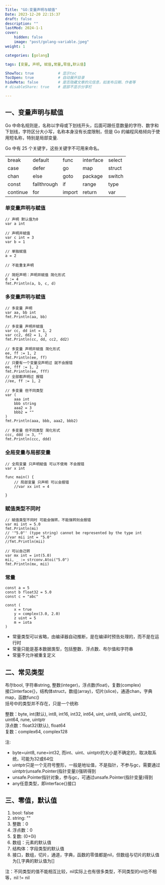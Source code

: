 ```yaml
---
Title: "GO:变量声明与赋值"
Date: 2023-12-20 22:15:37
draft: false
description: ""
lastMod: 2024-1-1
cover:
    hidden: false
    image: "post/golang-variable.jpeg"
weight: 1

categories: [golang]

tags: [变量, 声明, 赋值,常量,零值,默认值]

ShowToc: true           # 显示toc
TocOpen: true           # 自动展开目录
hideMeta: false         # 是否隐藏文章的元信息，如发布日期、作者等
# disableShare: true    # 底部不显示分享栏

---
```


## 一、变量声明与赋值

Go 中命名规则是，名称以字母或下划线开头，后面可跟任意数量的字符、数字和下划线，字符区分大小写，名称本身没有长度限制，但是 Go 的编程风格倾向于使用短名称，特别是局部变量.

Go 中有 25 个关键字，这些关键字不可用来命名。

|          |             |        |           |        |
| -------- | ----------- | ------ | --------- | ------ |
| break    | default     | func   | interface | select |
| case     | defer       | go     | map       | struct |
| chan     | else        | goto   | package   | switch |
| const    | fallthrough | if     | range     | type   |
| continue | for         | import | return    | var    |

### 单变量声明与赋值

```golang
// 声明 默认值为0
var a int

// 声明并赋值
var c int = 3
var b = 1

// 单独赋值
a = 2

// 不能重复声明

// 简短声明：声明并赋值 简化形式
d := 4
fmt.Println(a, b, c, d)
```

### 多变量声明与赋值

```golang
// 多变量 声明
var aa, bb int
fmt.Println(aa, bb)

// 多变量 声明并赋值
var cc, dd int = 1, 2
var cc2, dd2 = 1, 2
fmt.Println(cc, dd, cc2, dd2)

// 多变量 声明并赋值 简化形式
ee, ff := 1, 2
fmt.Println(ee, ff)
// 只要有一个变量没声明过 就不会报错
ee, fff := 1, 2
fmt.Println(ee, fff)
// 全部都声明过 报错
//ee, ff := 1, 2

// 多变量 但不同类型
var (
    aaa int
    bbb string
    aaa2 = 3
    bbb2 = ""
)
fmt.Println(aaa, bbb, aaa2, bbb2)

// 多变量 但不同类型 简化形式
ccc, ddd := 3, ""
fmt.Println(ccc, ddd)
```

### 全局变量与局部变量

```golang
// 全局变量 只声明赋值 可以不使用 不会报错
var x int

func main() {
    // 局部变量 只声明 可以会报错
    //var xx int = 4

}
```

### 赋值类型不同时

```golang
// 赋值类型不同时 可能会强转，不能强转则会报错
var mi int = 5.0
fmt.Println(mi)
// '"5.0"' (type string) cannot be represented by the type int
//var mii int = "5.0"
//fmt.Println(mii)

// 可以自己转
var mx int = int(5.0)
mii, _ := strconv.Atoi("5.0")
fmt.Println(mx, mii)
```


### 常量
```golang
const a = 5
const b float32 = 5.0
const c = "abc"

const (
    x = true
    y = complex(3.0, 2.0)
    z uint = 5
    m = iota
)
```

- 常量类型可以省略，由编译器自动推断，是在编译时预告处理的，而不是在运行时
- 常量只能是基本数据类型，包括整数、浮点数、布尔值和字符串
- 常量不允许被重复定义


## 二、常见类型
布尔bool, 字符串string, 整数(integer)，浮点数(float)，复数(complex)  
接口interface{}，结构体struct，数组(array)，切片(slice)，通道chan，字典map，函数func()  
括号中的类型并不存在，只是一个统称  


整数：byte, int(默认), int8, int16, int32, int64, uint, uint8, uint16, uint32, uint64, rune, uintptr  
浮点数：float32(默认), float64  
复数：complex64, complex128  

注: 
- byte=uint8, rune=int32, 而int、uint、uintptr的大小是不确定的，取决取系统，可能为32或64位
- uintptr只是一个无符号整形，一般是地址值，不是指针，不参与gc，需要通过uintptr(unsafe.Pointer(指针变量))强转得到
- unsafe.Pointer指针对象，参与gc，可通过unsafe.Pointer(指针变量)得到
- any任意类型，即interface{}接口

## 三、零值，默认值
1. bool: false
2. string: ""
3. 整数：0
4. 浮点数：0
5. 复数: (0+0i)
6. 数组：元素的默认值
7. 结构体：字段类型的默认值
8. 接口，数组，切片，通道，字典，函数的零值都是nil，但数组与切片的默认值为[],字典的默认值为[]

注：不同类型的值不能相互比较，nil实际上也有很多类型，不同类型的nil也不相等，nil != nil